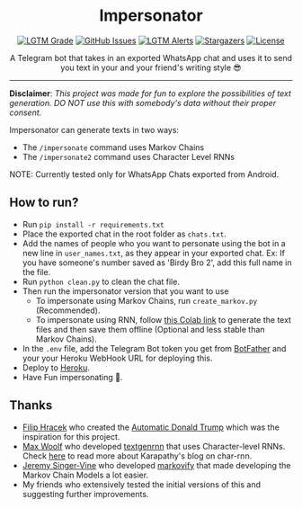 <h1 align="center">Impersonator</h1>

<p align="center">
  <a href="https://lgtm.com/projects/g/thepushkarp/Impersonator"><img alt="LGTM Grade" src="https://img.shields.io/lgtm/grade/python/github/thepushkarp/Impersonator?style=for-the-badge"></a>
  <a href="https://github.com/thepushkarp/Impersonator/issues"><img alt="GitHub Issues" src="https://img.shields.io/github/issues/thepushkarp/Impersonator?style=for-the-badge"></a>
  <a href="https://lgtm.com/projects/g/thepushkarp/Impersonator"><img alt="LGTM Alerts" src="https://img.shields.io/lgtm/alerts/github/thepushkarp/Impersonator?style=for-the-badge"></a>
  <a href="https://github.com/thepushkarp/Impersonator/stargazers"><img alt="Stargazers" src="https://img.shields.io/github/stars/thepushkarp/Impersonator?style=for-the-badge"></a>
  <a href="https://github.com/thepushkarp/Impersonator/blob/master/LICENSE"><img alt="License" src="https://img.shields.io/github/license/thepushkarp/Impersonator?style=for-the-badge"></a>
</p>

<p align="center">A Telegram bot that takes in an exported WhatsApp chat and uses it to send you text in your and your friend's writing style 😎</p>

---

**Disclaimer**: _This project was made for fun to explore the possibilities of text generation. DO NOT use this with somebody's data without their proper consent._

Impersonator can generate texts in two ways:

-   The `/impersonate` command uses Markov Chains
-   The `/impersonate2` command uses Character Level RNNs

NOTE: Currently tested only for WhatsApp Chats exported from Android.

## How to run?

-   Run `pip install -r requirements.txt`
-   Place the exported chat in the root folder as `chats.txt`.
-   Add the names of people who you want to personate using the bot in a new line in `user_names.txt`, as they appear in your exported chat.
    Ex: If you have someone's number saved as 'Birdy Bro 2', add this full name in the file.
-   Run `python clean.py` to clean the chat file.
-   Then run the impersonator version that you want to use
    -   To impersonate using Markov Chains, run `create_markov.py` (Recommended).
    -   To impersonate using RNN, follow [this Colab link](https://colab.research.google.com/drive/1lRsuBCVRzl8zu8lxuGyron9tqt3h5heM?usp=sharing) to generate the text files and then save them offline (Optional and less stable than Markov Chains).
-   In the `.env` file, add the Telegram Bot token you get from [BotFather](https://core.telegram.org/bots#6-botfather) and your your Heroku WebHook URL for deploying this.
-   Deploy to [Heroku](https://devcenter.heroku.com/articles/getting-started-with-python).
-   Have Fun impersonating 🖖.

## Thanks

-   [Filip Hracek](https://github.com/filiph) who created the [Automatic Donald Trump](https://filiph.github.io/markov/) which was the inspiration for this project.
-   [Max Woolf](https://github.com/minimaxir) who developed [textgenrnn](https://github.com/minimaxir/textgenrnn) that uses Character-level RNNs. Check [here](https://karpathy.github.io/2015/05/21/rnn-effectiveness/) to read more about Karapathy's blog on char-rnn.
-   [Jeremy Singer-Vine](https://github.com/jsvine) who developed [markovify](https://github.com/jsvine/markovify) that made developing the Markov Chain Models a lot easier.
-   My friends who extensively tested the initial versions of this and suggesting further improvements.
